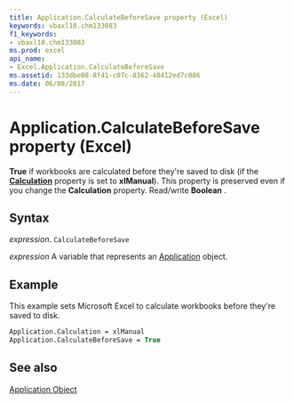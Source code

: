 ```yaml
---
title: Application.CalculateBeforeSave property (Excel)
keywords: vbaxl10.chm133083
f1_keywords:
- vbaxl10.chm133083
ms.prod: excel
api_name:
- Excel.Application.CalculateBeforeSave
ms.assetid: 133dbe08-8f41-c07c-8362-48412ed7c086
ms.date: 06/08/2017
---
```



# Application.CalculateBeforeSave property (Excel)

 **True** if workbooks are calculated before they're saved to disk (if the **[Calculation](Excel.Application.Calculation.md)** property is set to **xlManual**). This property is preserved even if you change the **Calculation** property. Read/write **Boolean** .


## Syntax

 _expression_. `CalculateBeforeSave`

 _expression_ A variable that represents an [Application](Excel.Application-graph-property.md) object.


## Example

This example sets Microsoft Excel to calculate workbooks before they're saved to disk.


```vb
Application.Calculation = xlManual 
Application.CalculateBeforeSave = True
```


## See also


[Application Object](Excel.Application(object).md)


